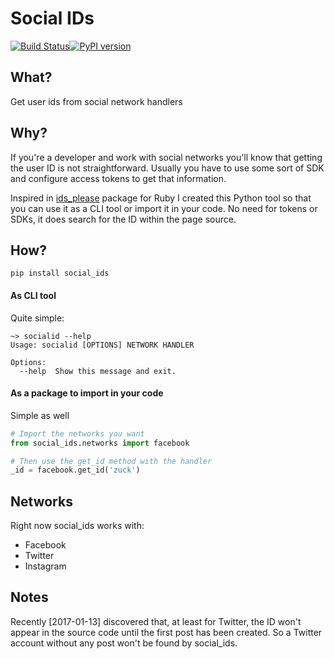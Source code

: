 # Social IDs

[![Build Status](https://travis-ci.org/guillermo-carrasco/social_ids.svg?branch=master)](https://travis-ci.org/guillermo-carrasco/social_ids)[![PyPI version](https://badge.fury.io/py/social_ids.svg)](https://badge.fury.io/py/social_ids)

## What?
Get user ids from social network handlers

## Why?
If you're a developer and work with social networks you'll know that getting the user ID is not straightforward. Usually
you have to use some sort of SDK and configure access tokens to get that information.

Inspired in [ids_please][ids_please] package for Ruby I created this Python tool so that you can
use it as a CLI tool or import it in your code. No need for tokens or SDKs, it does search for the ID
within the page source.

## How?

`pip install social_ids`

#### As CLI tool
Quite simple:

```
~> socialid --help
Usage: socialid [OPTIONS] NETWORK HANDLER

Options:
  --help  Show this message and exit.
```

#### As a package to import in your code
Simple as well

```python
# Import the networks you want
from social_ids.networks import facebook

# Then use the get_id method with the handler
_id = facebook.get_id('zuck')
```

## Networks

Right now social_ids works with:

* Facebook
* Twitter
* Instagram

## Notes
Recently [2017-01-13] discovered that, at least for Twitter, the ID won't appear in the source code
until the first post has been created. So a Twitter account without any post won't be found by social_ids.


[ids_please]: https://github.com/gazay/ids_please
